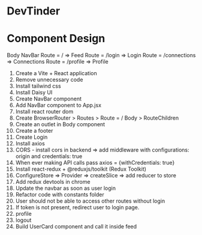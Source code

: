 # DevTinder

# Component Design

Body
NavBar
Route = / => Feed
Route = /login => Login
Route = /connections => Connections
Route = /profile => Profile

1. Create a Vite + React application
2. Remove unnecessary code
3. Install tailwind css
4. Install Daisy UI
5. Create NavBar component
6. Add NavBar component to App.jsx
7. Install react router dom
8. Create BrowserRouter > Routes > Route = / Body > RouteChildren
9. Create an outlet in Body component
10. Create a footer
11. Create Login
12. Install axios
13. CORS - install cors in backend => add middleware with configurations: origin and credentials: true
14. When ever making API calls pass axios = {withCredentials: true}
15. Install react-redux + @reduxjs/toolkit (Redux Toolkit)
16. ConfigureStore => Provider => createSlice => add reducer to store
17. Add redux devtools in chrome
18. Update the navbar as soon as user login
19. Refactor code with constants folder
20. User should not be able to access other routes without login
21. If token is not present, redirect user to login page.
22. profile
23. logout
24. Build UserCard component and call it inside feed
